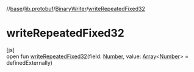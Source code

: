 //[base](../../../index.md)/[lib.protobuf](../index.md)/[BinaryWriter](index.md)/[writeRepeatedFixed32](write-repeated-fixed32.md)

# writeRepeatedFixed32

[js]\
open fun [writeRepeatedFixed32](write-repeated-fixed32.md)(field: [Number](https://kotlinlang.org/api/latest/jvm/stdlib/kotlin/-number/index.html), value: [Array](https://kotlinlang.org/api/latest/jvm/stdlib/kotlin/-array/index.html)&lt;[Number](https://kotlinlang.org/api/latest/jvm/stdlib/kotlin/-number/index.html)&gt; = definedExternally)
